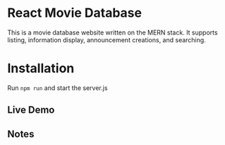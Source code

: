 # React Movie Database
This is a movie database website written on the MERN stack. It supports listing, information display, announcement creations, and searching.


# Installation
Run `npm run` and start the server.js


## Live Demo

## Notes
